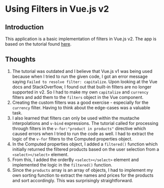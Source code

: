 # Using Filters in Vue.js v2

## Introduction

This application is a basic implementation of filters in Vue.js v2. The app is based on the tutorial found [here](https://coligo.io/vuejs-filters).

## Thoughts

1. The tutorial was outdated and I believe that Vue.js v1 was being used because when I tried to run the given code, I got an error message saying `Failed to resolve filter: capitalize`. Upon looking at the Vue docs and StackOverflow, I found out that built-in filters are no longer supported in v2. So I had to make my own `capitalize` and `currency` filters and add them to the `filters` object in the Vue component.
2. Creating the custom filters was a good exercise - especially for the `currency` filter. Having to think about the edge-cases was a valuable task.
3. I also learned that filters can only be used within the mustache interpolations and `v-bind` expressions. The tutorial called for processing through filters in the `v-for:"product in products"` directive which caused errors when I tried to run the code as well. I had to extract the logic of the `v-for` filters to the Computed properties object.
4. In the Computed properties object, I added a `filtered()` function which initially returned the filtered products based on the user selection from a `<select></select>` element. 
5. From this, I added the orderBy `<select></select>` element and implemented the logic in the `filtered()` function.
6. Since the `products` array is an array of objects, I had to implement my own sorting function to extract the names and prices for the products and sort accordingly. This was surprisingly straightforward.